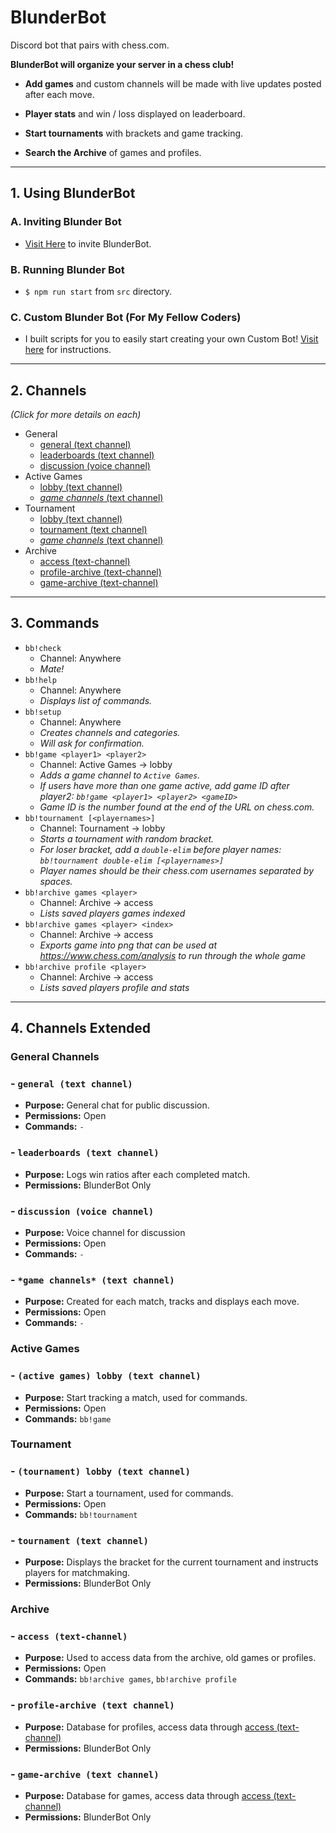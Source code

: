 # BlunderBot
Discord bot that pairs with chess.com. 

**BlunderBot will organize your server in a chess club!**

- **Add games** and custom channels will be made with live updates posted after each move.

- **Player stats** and win / loss displayed on leaderboard.

- **Start tournaments** with brackets and game tracking.

- **Search the Archive** of games and profiles.

---

## 1. Using BlunderBot

### A. Inviting Blunder Bot

- [Visit Here](https://discordapp.com/oauth2/authorize?&client_id=675064106423943178&scope=bot&permissions=8) to invite BlunderBot.

### B. Running Blunder Bot

- `$ npm run start` from `src` directory.

### C. Custom Blunder Bot (For My Fellow Coders)

- I built scripts for you to easily start creating your own Custom Bot! [Visit here](./src/customize/README.md) for instructions.

---

## 2. Channels

*(Click for more details on each)*

- General
    - [general (text channel)](#--`general-(text-channel)`)
    - [leaderboards (text channel)](#--`leaderboards-(text-channel)`)
    - [discussion (voice channel)](#--`discussion-(voice-channel)`)
- Active Games
    - [lobby (text channel)](#--`(active-games)-lobby-(text-channel)`)
    - [*game channels* (text channel)](#--`*game-channels*-(text-channel)`)
- Tournament
    - [lobby (text channel)](#--`(tournament)-lobby-(text-channel)`)
    - [tournament (text channel)](#--`tournament-(text-channel)`)
    - [*game channels* (text channel)](#--`*game-channels*-(text-channel)`)
- Archive
    - [access (text-channel)](#--`access-(text-channel)`)
    - [profile-archive (text-channel)](#--`profile-archive-(text-channel)`)
    - [game-archive (text-channel)](#--`game-archive-(text-channel)`)



---

## 3. Commands
- `bb!check` 
    - Channel: Anywhere
    - *Mate!*
- `bb!help` 
    - Channel: Anywhere
    - *Displays list of commands.*
- `bb!setup` 
    - Channel: Anywhere
    - *Creates channels and categories.*
    - *Will ask for confirmation.*
- `bb!game <player1> <player2>` 
    - Channel: Active Games -> lobby
    - *Adds a game channel to `Active Games`.*
    - *If users have more than one game active, add game ID after player2: `bb!game <player1> <player2> <gameID>`*
    - *Game ID is the number found at the end of the URL on chess.com.*
- `bb!tournament [<playernames>]` 
    - Channel: Tournament -> lobby
    - *Starts a tournament with random bracket.*
    - *For loser bracket, add a `double-elim` before player names: `bb!tournament double-elim [<playernames>]`* 
    - *Player names should be their chess.com usernames separated by spaces.*
- `bb!archive games <player>` 
    - Channel: Archive -> access
    - *Lists saved players games indexed*
- `bb!archive games <player> <index>` 
    - Channel: Archive -> access
    - *Exports game into png that can be used at https://www.chess.com/analysis to run through the whole game*
- `bb!archive profile <player>` 
    - Channel: Archive -> access
    - *Lists saved players profile and stats*



---

## 4. Channels Extended

### **General Channels**
### - `general (text channel)`
- **Purpose:** General chat for public discussion.
- **Permissions:** Open
- **Commands:** `-`
### - `leaderboards (text channel)`
- **Purpose:** Logs win ratios after each completed match.
- **Permissions:** BlunderBot Only
### - `discussion (voice channel)`
- **Purpose:** Voice channel for discussion
- **Permissions:** Open
- **Commands:** `-`
### - `*game channels* (text channel)`
- **Purpose:** Created for each match, tracks and displays each move.
- **Permissions:** Open
- **Commands:** `-`
### **Active Games**
### - `(active games) lobby (text channel)`
- **Purpose:** Start tracking a match, used for commands.
- **Permissions:** Open
- **Commands:** `bb!game`
### **Tournament**
### - `(tournament) lobby (text channel)`
- **Purpose:** Start a tournament, used for commands.
- **Permissions:** Open
- **Commands:** `bb!tournament`
### - `tournament (text channel)`
- **Purpose:** Displays the bracket for the current tournament and instructs players for matchmaking. 
- **Permissions:** BlunderBot Only
### **Archive**
### - `access (text-channel)`
- **Purpose:** Used to access data from the archive, old games or profiles.
- **Permissions:** Open
- **Commands:** `bb!archive games`, `bb!archive profile`
### - `profile-archive (text channel)`
- **Purpose:** Database for profiles, access data through [access (text-channel)](#access-(text-channel))
- **Permissions:** BlunderBot Only
### - `game-archive (text channel)`
- **Purpose:** Database for games, access data through [access (text-channel)](#access-(text-channel))
- **Permissions:** BlunderBot Only

